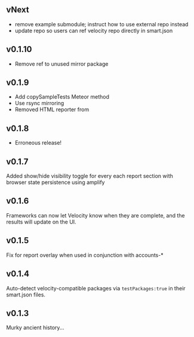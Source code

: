 ## vNext

* remove example submodule; instruct how to use external repo instead
* update repo so users can ref velocity repo directly in smart.json


## v0.1.10

* Remove ref to unused mirror package


## v0.1.9

* Add copySampleTests Meteor method
* Use rsync mirroring
* Removed HTML reporter from 


## v0.1.8

* Erroneous release!


## v0.1.7

Added show/hide visibility toggle for every each report section with browser 
state persistence using amplify


## v0.1.6

Frameworks can now let Velocity know when they are complete, 
and the results will update on the UI.


## v0.1.5

Fix for report overlay when used in conjunction with accounts-*


## v0.1.4

Auto-detect velocity-compatible packages via `testPackages:true` in their smart.json files.


## v0.1.3

Murky ancient history...
